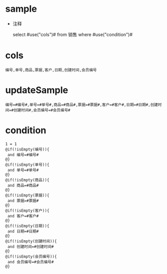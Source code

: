 sample
===
* 注释

	select #use("cols")# from 销售  where  #use("condition")#

cols
===
	编号,单号,商品,票据,客户,日期,创建时间,会员编号

updateSample
===
	
	编号=#编号#,单号=#单号#,商品=#商品#,票据=#票据#,客户=#客户#,日期=#日期#,创建时间=#创建时间#,会员编号=#会员编号#

condition
===

	1 = 1  
	@if(!isEmpty(编号)){
	 and 编号=#编号#
	@}
	@if(!isEmpty(单号)){
	 and 单号=#单号#
	@}
	@if(!isEmpty(商品)){
	 and 商品=#商品#
	@}
	@if(!isEmpty(票据)){
	 and 票据=#票据#
	@}
	@if(!isEmpty(客户)){
	 and 客户=#客户#
	@}
	@if(!isEmpty(日期)){
	 and 日期=#日期#
	@}
	@if(!isEmpty(创建时间)){
	 and 创建时间=#创建时间#
	@}
	@if(!isEmpty(会员编号)){
	 and 会员编号=#会员编号#
	@}
	
	
